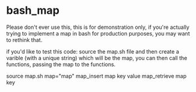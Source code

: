 # bash_map
Please don't ever use this, this is for demonstration only, if you're actually trying to implement a map in bash for production purposes, you may want to rethink that.

if you'd like to test this code: source the map.sh file and then create a varible (with a unique string) which will be the map, you can then call the functions, passing the map to the functions.

source map.sh 
map="map"
map_insert map key value
map_retrieve map key 
